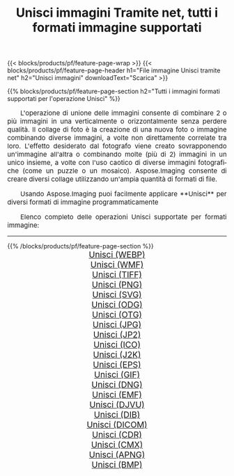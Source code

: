 ﻿---
title: Unisci immagini Tramite net, tutti i formati immagine supportati 
weight: 3920
url: /it/net/merge 
lang: it
langdirlevel: 2
locales: zh-hans,ja,it,ru,de,es,fr,nl,id,lt,pl,pt,vi,tr,ko,zh-hant,ar,hi,th,sv,cs,uk,he
description: Usando Aspose.Imaging puoi facilmente Unisci immagini tramite net
---

{{< blocks/products/pf/feature-page-wrap >}}
{{< blocks/products/pf/feature-page-header h1="File immagine Unisci tramite net" h2="Unisci immagini" downloadText="Scarica" >}}


{{% blocks/products/pf/feature-page-section  h2="Tutti i immagini formati supportati per l'operazione Unisci" %}}
<p align="justify" style="text-indent:2em;font-size:15px;">
L'operazione di unione delle immagini consente di combinare 2 o più immagini in una verticalmente o orizzontalmente senza perdere qualità. Il collage di foto è la creazione di una nuova foto o immagine combinando diverse immagini, a volte non direttamente correlate tra loro. L'effetto desiderato dal fotografo viene creato sovrapponendo un'immagine all'altra o combinando molte (più di 2) immagini in un unico insieme, a volte con l'uso caotico di diverse immagini fotografiche (come un puzzle o un mosaico). Aspose.Imaging consente di creare diversi collage utilizzando un'ampia quantità di formati di file.
</p>
<p align="justify" style="text-indent:2em;font-size:15px;">
Usando Aspose.Imaging puoi facilmente applicare **Unisci** per diversi formati di immagine programmaticamente
</p>
<p align="justify" style="text-indent:2em;font-size:15px;">
Elenco completo delle operazioni Unisci supportate per formati immagine:
</p>
<hr/>
{{% /blocks/products/pf/feature-page-section %}}
<div class="container-fluid productfamilypage bg-gray">
    <div class="convertypes bg-gray agp-content section">
        <div class="container">
		<div class="row other-converters" style="gap: 10px;font-size: 19px;text-align:center;">
		    <div class='col-md-2 other-converter remove-lp remove-rp'><a href="/imaging/it/net/merge/webp" style="padding:15px;">Unisci (WEBP)</a></div><div class='col-md-2 other-converter remove-lp remove-rp'><a href="/imaging/it/net/merge/wmf" style="padding:15px;">Unisci (WMF)</a></div><div class='col-md-2 other-converter remove-lp remove-rp'><a href="/imaging/it/net/merge/tiff" style="padding:15px;">Unisci (TIFF)</a></div><div class='col-md-2 other-converter remove-lp remove-rp'><a href="/imaging/it/net/merge/png" style="padding:15px;">Unisci (PNG)</a></div><div class='col-md-2 other-converter remove-lp remove-rp'><a href="/imaging/it/net/merge/svg" style="padding:15px;">Unisci (SVG)</a></div><div class='col-md-2 other-converter remove-lp remove-rp'><a href="/imaging/it/net/merge/odg" style="padding:15px;">Unisci (ODG)</a></div><div class='col-md-2 other-converter remove-lp remove-rp'><a href="/imaging/it/net/merge/otg" style="padding:15px;">Unisci (OTG)</a></div><div class='col-md-2 other-converter remove-lp remove-rp'><a href="/imaging/it/net/merge/jpg" style="padding:15px;">Unisci (JPG)</a></div><div class='col-md-2 other-converter remove-lp remove-rp'><a href="/imaging/it/net/merge/jp2" style="padding:15px;">Unisci (JP2)</a></div><div class='col-md-2 other-converter remove-lp remove-rp'><a href="/imaging/it/net/merge/ico" style="padding:15px;">Unisci (ICO)</a></div><div class='col-md-2 other-converter remove-lp remove-rp'><a href="/imaging/it/net/merge/j2k" style="padding:15px;">Unisci (J2K)</a></div><div class='col-md-2 other-converter remove-lp remove-rp'><a href="/imaging/it/net/merge/eps" style="padding:15px;">Unisci (EPS)</a></div><div class='col-md-2 other-converter remove-lp remove-rp'><a href="/imaging/it/net/merge/gif" style="padding:15px;">Unisci (GIF)</a></div><div class='col-md-2 other-converter remove-lp remove-rp'><a href="/imaging/it/net/merge/dng" style="padding:15px;">Unisci (DNG)</a></div><div class='col-md-2 other-converter remove-lp remove-rp'><a href="/imaging/it/net/merge/emf" style="padding:15px;">Unisci (EMF)</a></div><div class='col-md-2 other-converter remove-lp remove-rp'><a href="/imaging/it/net/merge/djvu" style="padding:15px;">Unisci (DJVU)</a></div><div class='col-md-2 other-converter remove-lp remove-rp'><a href="/imaging/it/net/merge/dib" style="padding:15px;">Unisci (DIB)</a></div><div class='col-md-2 other-converter remove-lp remove-rp'><a href="/imaging/it/net/merge/dicom" style="padding:15px;">Unisci (DICOM)</a></div><div class='col-md-2 other-converter remove-lp remove-rp'><a href="/imaging/it/net/merge/cdr" style="padding:15px;">Unisci (CDR)</a></div><div class='col-md-2 other-converter remove-lp remove-rp'><a href="/imaging/it/net/merge/cmx" style="padding:15px;">Unisci (CMX)</a></div><div class='col-md-2 other-converter remove-lp remove-rp'><a href="/imaging/it/net/merge/apng" style="padding:15px;">Unisci (APNG)</a></div><div class='col-md-2 other-converter remove-lp remove-rp'><a href="/imaging/it/net/merge/bmp" style="padding:15px;">Unisci (BMP)</a></div>
                </div>
        </div>
    </div>
</div>
<br/>
